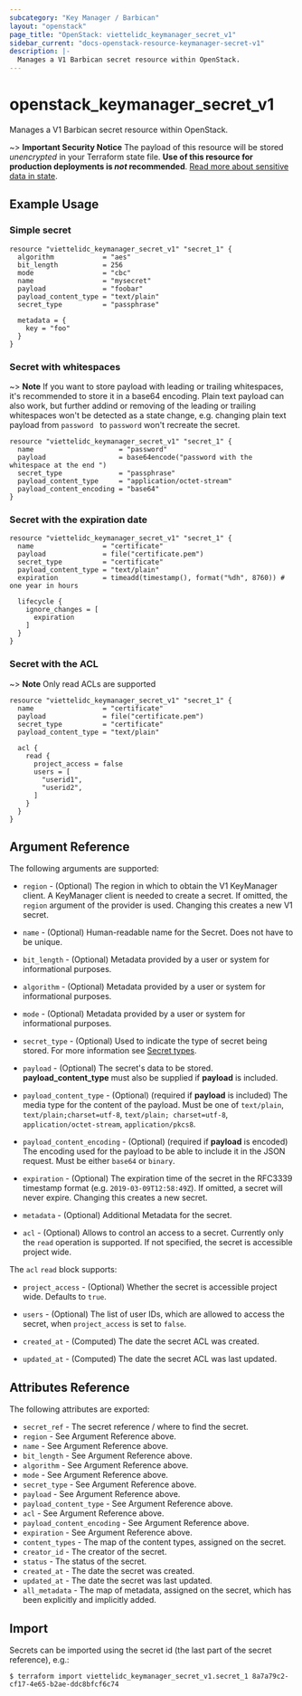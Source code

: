 ```yaml
---
subcategory: "Key Manager / Barbican"
layout: "openstack"
page_title: "OpenStack: viettelidc_keymanager_secret_v1"
sidebar_current: "docs-openstack-resource-keymanager-secret-v1"
description: |-
  Manages a V1 Barbican secret resource within OpenStack.
---
```


# openstack\_keymanager\_secret\_v1

Manages a V1 Barbican secret resource within OpenStack.

~> **Important Security Notice** The payload of this resource will be stored
*unencrypted* in your Terraform state file. **Use of this resource for production
deployments is *not* recommended**. [Read more about sensitive data in
state](https://www.terraform.io/docs/language/state/sensitive-data.html).

## Example Usage

### Simple secret

```hcl
resource "viettelidc_keymanager_secret_v1" "secret_1" {
  algorithm            = "aes"
  bit_length           = 256
  mode                 = "cbc"
  name                 = "mysecret"
  payload              = "foobar"
  payload_content_type = "text/plain"
  secret_type          = "passphrase"

  metadata = {
    key = "foo"
  }
}
```

### Secret with whitespaces

~> **Note** If you want to store payload with leading or trailing whitespaces,
it's recommended to store it in a base64 encoding. Plain text payload can also
work, but further addind or removing of the leading or trailing whitespaces
won't be detected as a state change, e.g. changing plain text payload from
`password ` to `password` won't recreate the secret.

```hcl
resource "viettelidc_keymanager_secret_v1" "secret_1" {
  name                     = "password"
  payload                  = base64encode("password with the whitespace at the end ")
  secret_type              = "passphrase"
  payload_content_type     = "application/octet-stream"
  payload_content_encoding = "base64"
}
```

### Secret with the expiration date

```hcl
resource "viettelidc_keymanager_secret_v1" "secret_1" {
  name                 = "certificate"
  payload              = file("certificate.pem")
  secret_type          = "certificate"
  payload_content_type = "text/plain"
  expiration           = timeadd(timestamp(), format("%dh", 8760)) # one year in hours

  lifecycle {
    ignore_changes = [
      expiration
    ]
  }
}
```

### Secret with the ACL

~> **Note** Only read ACLs are supported

```hcl
resource "viettelidc_keymanager_secret_v1" "secret_1" {
  name                 = "certificate"
  payload              = file("certificate.pem")
  secret_type          = "certificate"
  payload_content_type = "text/plain"

  acl {
    read {
      project_access = false
      users = [
        "userid1",
        "userid2",
      ]
    }
  }
}
```

## Argument Reference

The following arguments are supported:

* `region` - (Optional) The region in which to obtain the V1 KeyManager client.
    A KeyManager client is needed to create a secret. If omitted, the
    `region` argument of the provider is used. Changing this creates a new
    V1 secret.

* `name` - (Optional) Human-readable name for the Secret. Does not have
    to be unique.
    
* `bit_length` - (Optional) Metadata provided by a user or system for informational purposes.

* `algorithm` - (Optional) Metadata provided by a user or system for informational purposes.

* `mode` - (Optional) Metadata provided by a user or system for informational purposes.

* `secret_type` - (Optional) Used to indicate the type of secret being stored. For more information see [Secret types](https://docs.openstack.org/barbican/latest/api/reference/secret_types.html).
 
* `payload` - (Optional) The secret's data to be stored. **payload\_content\_type** must also be supplied if **payload** is included.

* `payload_content_type` - (Optional) (required if **payload** is included) The media type for the content of the payload. Must be one of `text/plain`, `text/plain;charset=utf-8`, `text/plain; charset=utf-8`, `application/octet-stream`, `application/pkcs8`.

* `payload_content_encoding` - (Optional) (required if **payload** is encoded) The encoding used for the payload to be able to include it in the JSON request. Must be either `base64` or `binary`.

* `expiration` - (Optional) The expiration time of the secret in the RFC3339 timestamp format (e.g. `2019-03-09T12:58:49Z`). If omitted, a secret will never expire. Changing this creates a new secret.

* `metadata` - (Optional) Additional Metadata for the secret.

* `acl` - (Optional) Allows to control an access to a secret. Currently only the
  `read` operation is supported. If not specified, the secret is accessible
  project wide.

The `acl` `read` block supports:

* `project_access` - (Optional) Whether the secret is accessible project wide.
  Defaults to `true`.

* `users` - (Optional) The list of user IDs, which are allowed to access the
  secret, when `project_access` is set to `false`.

* `created_at` - (Computed) The date the secret ACL was created.

* `updated_at` - (Computed) The date the secret ACL was last updated.

## Attributes Reference

The following attributes are exported:

* `secret_ref` - The secret reference / where to find the secret.
* `region` - See Argument Reference above.
* `name` - See Argument Reference above.
* `bit_length` - See Argument Reference above.
* `algorithm` - See Argument Reference above.
* `mode` - See Argument Reference above.
* `secret_type` - See Argument Reference above.
* `payload` - See Argument Reference above.
* `payload_content_type` - See Argument Reference above.
* `acl` - See Argument Reference above.
* `payload_content_encoding` - See Argument Reference above.
* `expiration` - See Argument Reference above.
* `content_types` - The map of the content types, assigned on the secret.
* `creator_id` - The creator of the secret.
* `status` - The status of the secret.
* `created_at` - The date the secret was created.
* `updated_at` - The date the secret was last updated.
* `all_metadata` - The map of metadata, assigned on the secret, which has been
  explicitly and implicitly added.

## Import

Secrets can be imported using the secret id (the last part of the secret reference), e.g.:

```
$ terraform import viettelidc_keymanager_secret_v1.secret_1 8a7a79c2-cf17-4e65-b2ae-ddc8bfcf6c74
```
